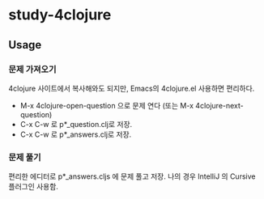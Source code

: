 # study-4clojure

## Usage

### 문제 가져오기
4clojure 사이트에서 복사해와도 되지만, Emacs의 4clojure.el 사용하면 편리하다.
- M-x 4clojure-open-question 으로 문제 연다 (또는 M-x 4clojure-next-question)
- C-x C-w 로 p*_question.clj로 저장.
- C-x C-w 로 p*_answers.clj로 저장.

### 문제 풀기
편리한 에디터로 p*_answers.cljs 에 문제 풀고 저장. 나의 경우 IntelliJ 의 Cursive 플러그인 사용함.